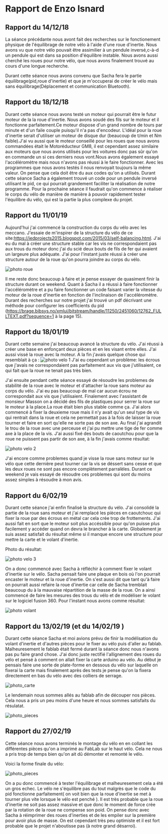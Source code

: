 # Rapport de Enzo Isnard

## Rapport du 14/12/18

La séance précédante nous avont fait des recherches sur le fonctionement physique de l'équilibrage de notre
vélo à l'aide d'une roue d'inertie. Nous avons vu que notre vélo pouvait être assimilier à un pendule inversé,c-à-d un pendule qui est dans sa position d'équilibre instable. Nous avons aussi cherché les roues pour notre vélo, que nous avons finalement trouvé au cours d'une longue recherche. 

Durant cette séance nous avons convenu que Sacha fera le partie équilibrage(pid,roue d'inertie) et que je m'occuperai de créer le vélo mais sans équilibrage(Déplacement et communication Bluetooth).

## Rapport du 18/12/18

Durant cette séance nous avons testé un moteur qui pourrait être le futur moteur de la la roue d'inertie. Nous avons soudé des fils sur le moteur et il fonctionne parfaitement.Ce moteur dispose d'un grand nombre de tours par minute et d'un faile couple puisqu'il n'a pas d'encodeur. L'idéal pour la roue d'inertie serait d'utiliser un moteur de disque dur (beaucoup de t/min et Nm faible).J'ai vu aussi que le moteur conseillé pour les roues que nous avons commandées était le Motoréducteur GM8, il est cependant assez similaire aux moteurs que nous avons utilisés pour les voitures donc pas sûr qu'on en commande un si ces derniers nous vont.Nous avons également essayé l'accéléromètre mais nous n'avons pas réussi à le faire fonctionner. Avec les programmes que nous avons testés il nous renvoyait toujours la même valeur. On pense que cela doit être du aux codes qu'on a utilisés. Durant cette séance Sacha a également trouvé un code pour un pendule inversé utilisant le pid, ce qui pourrait grandement faciliter la réalisation de notre programme. Pour la prochaine séance il faudrait qu'on commence à réaliser le corps du vélo de manière de manière à pouvoir rapidement tester l'équilibre du vélo, qui est la partie la plus complexe du projet. 

## Rapport du 11/01/19

Aujourd'hui j'ai commencé la construction du corps du vélo avec les meccano. J'essaie de m'inspirer de la structure du vélo de ce site:https://iedprojects2015.blogspot.com/2015/03/self-balancing.html. J'ai eu du mal à créer une structure stable car les vis ne correspondaient pas aux trous du moteur donc j'ai du scié deux bouts de fils de fer qui avaient un largeure plus adéquate. J'ai pour l'instant juste réussi à créer une structure autour de la roue qu'on pourra joindre au corps du vélo.

![photo roue](https://raw.githubusercontent.com/ComfortablyDumb/VeloArduino/master/image_roue.jpg)

Il me reste donc beaucoup à faire et je pense essayer de quasiment finir la structure durant ce weekend.
Quant à Sacha il a réussi à faire fonctionner l'accéléromètre et a pu faire fonctionner un code faisant varier la vitesse du moteur de la roue d'inertie en fonction de l'inclinaison de l'accéléromètre.
Durant des recherches sur notre projet j'ai trouvé un pdf décrivant une méthode pour configurer les coefficients du pid (<https://brage.bibsys.no/xmlui/bitstream/handle/11250/2451060/12762_FULLTEXT.pdf?sequence=1> à la page 15).


## Rapport du 18/01/19

Durant cette semaine j'ai beaucoup avancé la structure du vélo. J'ai réussi à créer une base en enfonçant deux pièces et en les visant entre elles. J'ai aussi vissé la roue avec la moteur.
A la fin j'avais quelque chose qui resemblait à ça :
![photo velo 1](https://raw.githubusercontent.com/ComfortablyDumb/VeloArduino/master/image_velo_1.jpg)
J'ai eu cependant un problème: les écrous que j'avais ne correspondaient pas parfaitement aux vis que j'utilisaient, ce qui fait que la roue ne tenait pas très bien.

J'ai ensuite pendant cette séance essayé de résoudre les problemes de stabilité de la roue avec le moteur et d'attacher la roue sans moteur au corps du vélo. J'ai eu pas beaucoup de mal car aucun écrou ne correspondait aux vis que j'utilisaient. Finalement avec l'assistant de monsieur Masson on a décidé des fils de plastiques pour serrer la roue sur le moteur à la place.La roue était bien plus stable comme ça. J'ai alors commencé à fixer la deuxieme roue mais il n'y avait qu'un seul type de vis qui rentrait dans la roue et cela ne permettait pas à la fois de laisser la roue tourner et faire en sort qu'elle ne sorte pas de son axe. Au final j'ai agrandit le trou de la roue avec une perceuse et j'ai pu mettre une tige de fer comme axe à la place de la vis. J'ai aussi fixé des bouts de caoutchou pour que la roue ne puissent pas partir de son axe, à la fin j'avais comme résultat:

![photo velo 2](https://raw.githubusercontent.com/ComfortablyDumb/VeloArduino/master/image_roue_2.jpg)

J'ai encore comme problemes quand je visse la roue sans moteur sur le vélo que cette dernière peut tourner car la vis se déssert sans cesse et que les deux roues ne sont pas encore complètement parralèles.
Durant ce weekend je vais essayé de résoudre ces problemes qui sont du moins assez simples à résoudre à mon avis.


## Rapport du 6/02/19

Durant cette séance j'ai enfin finalisé la structure du vélo. J'ai consolidé la partie de la roue sans moteur et j'ai remplacé les pièces en caoutchouc qui fixer la roue par des écrous en métal car cela crée trop de frottements. J'ai aussi fait en sort que le moteur soit plus accéssible pour qu'on puisse plus facilement y accéder quand on devra le brancher à la carte. Globalement je suis assez satisfait du résultat même si il manque encore une structure pour mettre la carte et le volant d'inertie.

Photo du résultat:

![photo velo 3](https://raw.githubusercontent.com/ComfortablyDumb/VeloArduino/master/image_velo_2.jpg)

On a donc commencé avec Sacha à réfléchir à comment fixer le volant d'inertie sur le vélo. Sacha pensait faire une plaque en bois où l'on pourrait encaster le moteur et la roue d'inertie. On s'est aussi dit que tant qu'à faire on pourrait aussi refaire la roue d'inertie car celle de Sacha tremblait beaucoup du à la mauvaise répartition de la masse de la roue. On a ainsi commencé de faire les mesures des trous du vélo et de modéliser le volant sur le logiciel fusion 360. Pour l'instant nous avons comme résultat:

![photo volant](https://raw.githubusercontent.com/ComfortablyDumb/VeloArduino/master/Image_volant.png)

## Rapport du 13/02/19 (et du 14/02/19 )

Durant cette séance Sacha et moi avions prévu de finir la modélisation du volant d'inertie et d'autres pièces pour le fixer au vélo puis d'aller au fablab. Malheuresement le fablab était fermé durant la séance donc nous n'avons pas pu faire grand chose. J'ai donc juste rectifié l'allignement des roues du vélo et pensé à comment on allait fixer la carte arduino au vélo. Au début je pensais faire une sorte de plate-forme en dessous du vélo sur laquelle on fixerai la carte mais finalement après des tests je pense qu'on la fixera directement en bas du vélo avec des colliers de serrage.

![photo_carte](https://raw.githubusercontent.com/ComfortablyDumb/VeloArduino/master/image_carte.jpg)

Le lendemain nous sommes allés au fablab afin de découper nos pièces. Cela nous a pris un peu moins d'une heure et nous sommes satisfaits du résulatat.

![photo_pieces](https://raw.githubusercontent.com/ComfortablyDumb/VeloArduino/master/image_pieces.jpg)

## Rapport du 27/02/19

Cette séance nous avons terminés le montage du vélo en en collant les différentes pièces qu'on a imprimé au FabLab sur le haut vélo. Cela ne nous a pris trop de temps bien qu'on ait dû démonter et remonté le vélo. 

Voici la forme finale du vélo:

![photo_pieces](https://raw.githubusercontent.com/ComfortablyDumb/VeloArduino/master/image_velo_3.jpg)

On a pu donc commencé à tester l'équilibrage et malheuresement cela a été un gros echec. Le vélo ne s'équilibre pas du tout malgrès que le code du pid fonctionne parfaitement( on voit bien que la roue d'inertie se met à tourner plus vite lorsque le vélo est penché ). Il est très probable que la roue d'inertie ne soit pas assez massive et que donc le moment de force crée par la rotation de la roue ne compense son poid. On pense donc avec Sacha à réimprimer des roues d'inerties et de les empiler sur la première pour avoir plus de masse. On est cependant très peu optimiste et il est fort probable que le projet n'aboutisse pas (à notre grand désarroi).

